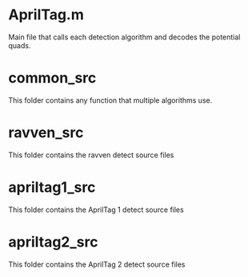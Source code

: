 # AprilTag.m
Main file that calls each detection algorithm and decodes the potential quads.

# common_src
This folder contains any function that multiple algorithms use.

# ravven_src
This folder contains the ravven detect source files

# apriltag1_src
This folder contains the AprilTag 1 detect source files

# apriltag2_src
This folder contains the AprilTag 2 detect source files